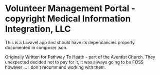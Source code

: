 Volunteer Management Portal - copyright Medical Information Integration, LLC
============================================================================

This is a Lavavel app and should have its dependancies properly documented in composer json.

Originally Written for Pathway To Heath - part of the Aventist Church.  They unexpected decided not to pay for it, it was
always going to be FOSS however ...  I don't recommend working with them.

